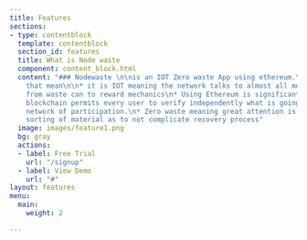 ```yaml
---
title: Features
sections:
- type: contentblock
  template: contentblock
  section_id: features
  title: What is Node waste
  component: content_block.html
  content: "### Nodewaste \n\nis an IOT Zero waste App using ethereum.\n\nWhat does
    that mean\n\n* it is IOT meaning the network talks to almost all moving parts.
    from waste can to reward mechanics\n* Using Ethereum is significant because the
    blockchain permits every user to verify independently what is going on in their
    network of participation.\n* Zero waste meaning great attention is placed in the
    sorting of material as to not complicate recovery process"
  image: images/feature1.png
  bg: gray
  actions:
  - label: Free Trial
    url: "/signup"
  - label: View Demo
    url: "#"
layout: features
menu:
  main:
    weight: 2

---
```

